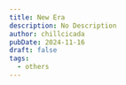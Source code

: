 ```yaml
---
title: New Era
description: No Description
author: chillcicada
pubDate: 2024-11-16
draft: false
tags:
  - others
---
```

